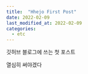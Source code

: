```yaml
---
title:  "Hhejo First Post"
date: 2022-02-09 
last_modified_at: 2022-02-09
categories: 
  - etc
---
```


깃허브 블로그에 쓰는 첫 포스트

열심히 써야겠다
